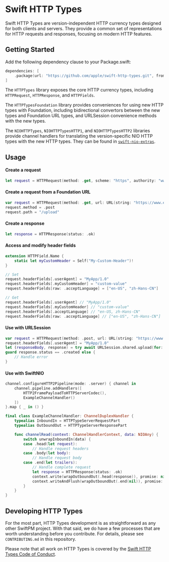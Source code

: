 # Swift HTTP Types

Swift HTTP Types are version-independent HTTP currency types designed for both clients and servers. They provide a common set of representations for HTTP requests and responses, focusing on modern HTTP features.

## Getting Started

Add the following dependency clause to your Package.swift:

```swift
dependencies: [
    .package(url: "https://github.com/apple/swift-http-types.git", from: "0.1.0")
]
```

The `HTTPTypes` library exposes the core HTTP currency types, including `HTTPRequest`, `HTTPResponse`, and `HTTPFields`.

The `HTTPTypesFoundation` library provides conveniences for using new HTTP types with Foundation, including bidirectional convertors between the new types and Foundation URL types, and URLSession convenience methods with the new types.

The `NIOHTTPTypes`, `NIOHTTPTypesHTTP1`, and `NIOHTTPTypesHTTP2` libraries provide channel handlers for translating the version-specific NIO HTTP types with the new HTTP types. They can be found in [`swift-nio-extras`](https://github.com/apple/swift-nio-extras).

## Usage

#### Create a request

```swift
let request = HTTPRequest(method: .get, scheme: "https", authority: "www.example.com", path: "/")
```

#### Create a request from a Foundation URL

```swift
var request = HTTPRequest(method: .get, url: URL(string: "https://www.example.com/")!)
request.method = .post
request.path = "/upload"
```

#### Create a response

```swift
let response = HTTPResponse(status: .ok)
```

#### Access and modify header fields

```swift
extension HTTPField.Name {
    static let myCustomHeader = Self("My-Custom-Header")!
}

// Set
request.headerFields[.userAgent] = "MyApp/1.0"
request.headerFields[.myCustomHeader] = "custom-value"
request.headerFields[raw: .acceptLanguage] = ["en-US", "zh-Hans-CN"]

// Get
request.headerFields[.userAgent] // "MyApp/1.0"
request.headerFields[.myCustomHeader] // "custom-value"
request.headerFields[.acceptLanguage] // "en-US, zh-Hans-CN"
request.headerFields[raw: .acceptLanguage] // ["en-US", "zh-Hans-CN"]
```

#### Use with URLSession

```swift
var request = HTTPRequest(method: .post, url: URL(string: "https://www.example.com/upload")!)
request.headerFields[.userAgent] = "MyApp/1.0"
let (responseBody, response) = try await URLSession.shared.upload(for: request, from: requestBody)
guard response.status == .created else {
    // Handle error
}
```

#### Use with SwiftNIO

```swift
channel.configureHTTP2Pipeline(mode: .server) { channel in
    channel.pipeline.addHandlers([
        HTTP2FramePayloadToHTTPServerCodec(),
        ExampleChannelHandler()
    ])
}.map { _ in () }
```

```swift
final class ExampleChannelHandler: ChannelDuplexHandler {
    typealias InboundIn = HTTPTypeServerRequestPart
    typealias OutboundOut = HTTPTypeServerResponsePart

    func channelRead(context: ChannelHandlerContext, data: NIOAny) {
        switch unwrapInboundIn(data) {
        case .head(let request):
            // Handle request headers
        case .body(let body):
            // Handle request body
        case .end(let trailers):
            // Handle complete request
            let response = HTTPResponse(status: .ok)
            context.write(wrapOutboundOut(.head(response)), promise: nil)
            context.writeAndFlush(wrapOutboundOut(.end(nil)), promise: nil)
        }
    }
}
```

## Developing HTTP Types

For the most part, HTTP Types development is as straightforward as any other SwiftPM project. With that said, we do have a few processes that are worth understanding before you contribute. For details, please see `CONTRIBUTING.md` in this repository.

Please note that all work on HTTP Types is covered by the [Swift HTTP Types Code of Conduct](https://github.com/apple/swift-http-types/blob/main/CODE_OF_CONDUCT.md).
